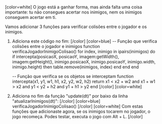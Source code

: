 [color=white]
O jogo está a ganhar forma, mas ainda falta uma coisa importante: tu não 
consegues acertar nos inimigos, nem os inimigos conseguem acertar em ti.

Vamos adicionar 3 funções para verificar colisões entre o jogador e os inimigos.

1. Adiciona este código no fim:
   [/color] [color=blue]
    -- Função que verifica colisões entre o jogador e inimigos
    function verificaJogadorInimigoColisao()
        for index, inimigo in ipairs(inimigos) do
            if intercepta(posicaoX, posicaoY, imagem:getWidth(), imagem:getHeight(), inimigo.posicaoX, inimigo.posicaoY, inimigo.width, inimigo.height) then
                table.remove(inimigos, index)
            end
        end
    end

    -- Função que verifica se os objetos se interceptam
    function intercepta(x1, y1, w1, h1, x2, y2, w2, h2)
        return x1 < x2 + w2 and
        x1 + w1 > x2 and
        y1 < y2 + h2 and
        y1 + h1 > y2
    end
   [/color] [color=white]
2. Adiciona no fim da função "update(dt)" por baixo da linha "atualizarInimigos(dt)":
   [/color] [color=blue]
    verificaJogadorInimigoColisao()
   [/color] [color=white]
Com estas funções que adicionaste agora, se os inimigos tocarem no jogador, o jogo recomeça. Podes testar, executa o jogo com Alt + L.
   [/color]